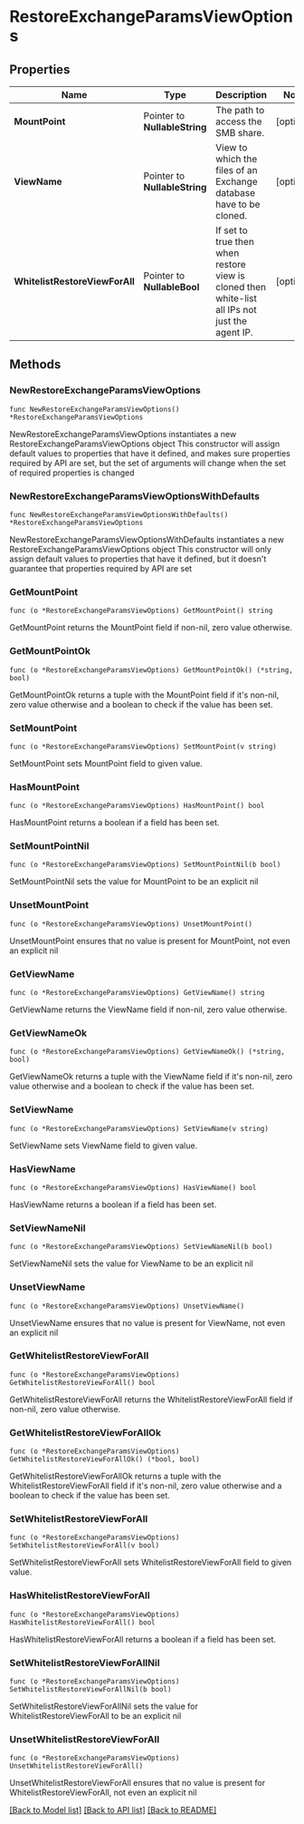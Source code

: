 # RestoreExchangeParamsViewOptions

## Properties

Name | Type | Description | Notes
------------ | ------------- | ------------- | -------------
**MountPoint** | Pointer to **NullableString** | The path to access the SMB share. | [optional] 
**ViewName** | Pointer to **NullableString** | View to which the files of an Exchange database have to be cloned. | [optional] 
**WhitelistRestoreViewForAll** | Pointer to **NullableBool** | If set to true then when restore view is cloned then white-list all IPs not just the agent IP. | [optional] 

## Methods

### NewRestoreExchangeParamsViewOptions

`func NewRestoreExchangeParamsViewOptions() *RestoreExchangeParamsViewOptions`

NewRestoreExchangeParamsViewOptions instantiates a new RestoreExchangeParamsViewOptions object
This constructor will assign default values to properties that have it defined,
and makes sure properties required by API are set, but the set of arguments
will change when the set of required properties is changed

### NewRestoreExchangeParamsViewOptionsWithDefaults

`func NewRestoreExchangeParamsViewOptionsWithDefaults() *RestoreExchangeParamsViewOptions`

NewRestoreExchangeParamsViewOptionsWithDefaults instantiates a new RestoreExchangeParamsViewOptions object
This constructor will only assign default values to properties that have it defined,
but it doesn't guarantee that properties required by API are set

### GetMountPoint

`func (o *RestoreExchangeParamsViewOptions) GetMountPoint() string`

GetMountPoint returns the MountPoint field if non-nil, zero value otherwise.

### GetMountPointOk

`func (o *RestoreExchangeParamsViewOptions) GetMountPointOk() (*string, bool)`

GetMountPointOk returns a tuple with the MountPoint field if it's non-nil, zero value otherwise
and a boolean to check if the value has been set.

### SetMountPoint

`func (o *RestoreExchangeParamsViewOptions) SetMountPoint(v string)`

SetMountPoint sets MountPoint field to given value.

### HasMountPoint

`func (o *RestoreExchangeParamsViewOptions) HasMountPoint() bool`

HasMountPoint returns a boolean if a field has been set.

### SetMountPointNil

`func (o *RestoreExchangeParamsViewOptions) SetMountPointNil(b bool)`

 SetMountPointNil sets the value for MountPoint to be an explicit nil

### UnsetMountPoint
`func (o *RestoreExchangeParamsViewOptions) UnsetMountPoint()`

UnsetMountPoint ensures that no value is present for MountPoint, not even an explicit nil
### GetViewName

`func (o *RestoreExchangeParamsViewOptions) GetViewName() string`

GetViewName returns the ViewName field if non-nil, zero value otherwise.

### GetViewNameOk

`func (o *RestoreExchangeParamsViewOptions) GetViewNameOk() (*string, bool)`

GetViewNameOk returns a tuple with the ViewName field if it's non-nil, zero value otherwise
and a boolean to check if the value has been set.

### SetViewName

`func (o *RestoreExchangeParamsViewOptions) SetViewName(v string)`

SetViewName sets ViewName field to given value.

### HasViewName

`func (o *RestoreExchangeParamsViewOptions) HasViewName() bool`

HasViewName returns a boolean if a field has been set.

### SetViewNameNil

`func (o *RestoreExchangeParamsViewOptions) SetViewNameNil(b bool)`

 SetViewNameNil sets the value for ViewName to be an explicit nil

### UnsetViewName
`func (o *RestoreExchangeParamsViewOptions) UnsetViewName()`

UnsetViewName ensures that no value is present for ViewName, not even an explicit nil
### GetWhitelistRestoreViewForAll

`func (o *RestoreExchangeParamsViewOptions) GetWhitelistRestoreViewForAll() bool`

GetWhitelistRestoreViewForAll returns the WhitelistRestoreViewForAll field if non-nil, zero value otherwise.

### GetWhitelistRestoreViewForAllOk

`func (o *RestoreExchangeParamsViewOptions) GetWhitelistRestoreViewForAllOk() (*bool, bool)`

GetWhitelistRestoreViewForAllOk returns a tuple with the WhitelistRestoreViewForAll field if it's non-nil, zero value otherwise
and a boolean to check if the value has been set.

### SetWhitelistRestoreViewForAll

`func (o *RestoreExchangeParamsViewOptions) SetWhitelistRestoreViewForAll(v bool)`

SetWhitelistRestoreViewForAll sets WhitelistRestoreViewForAll field to given value.

### HasWhitelistRestoreViewForAll

`func (o *RestoreExchangeParamsViewOptions) HasWhitelistRestoreViewForAll() bool`

HasWhitelistRestoreViewForAll returns a boolean if a field has been set.

### SetWhitelistRestoreViewForAllNil

`func (o *RestoreExchangeParamsViewOptions) SetWhitelistRestoreViewForAllNil(b bool)`

 SetWhitelistRestoreViewForAllNil sets the value for WhitelistRestoreViewForAll to be an explicit nil

### UnsetWhitelistRestoreViewForAll
`func (o *RestoreExchangeParamsViewOptions) UnsetWhitelistRestoreViewForAll()`

UnsetWhitelistRestoreViewForAll ensures that no value is present for WhitelistRestoreViewForAll, not even an explicit nil

[[Back to Model list]](../README.md#documentation-for-models) [[Back to API list]](../README.md#documentation-for-api-endpoints) [[Back to README]](../README.md)


